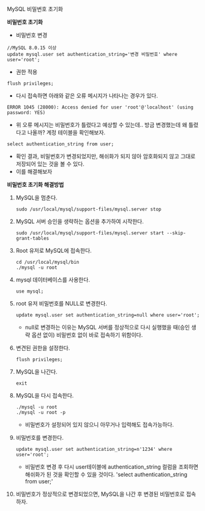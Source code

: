 MySQL 비밀번호 초기화

**비밀번호 초기화**

- 비밀번호 변경

~~~
//MySQL 8.0.15 이상
update mysql.user set authentication_string='변경 비밀번호' where user='root';
~~~

- 권한 적용

~~~
flush privileges;
~~~

- 다시 접속하면 아래와 같은 오류 메시지가 나타나는 경우가 있다.

~~~
ERROR 1045 (28000): Access denied for user 'root'@'localhost' (using password: YES)
~~~

- 위 오류 메시지는 비밀번호가 틀렸다고 예상할 수 있는데.. 방금 변경했는데 왜 틀렸다고 나올까? 계정 테이블을 확인해보자.

~~~
select authentication_string from user;
~~~

- 확인 결과, 비밀번호가 변경되었지만, 해쉬화가 되지 않아 암호화되지 않고 그대로 저장되어 있는 것을 볼 수 있다.
- 이를 해결해보자



**비밀번호 초기화 해결방법**

1. MySQL을 멈춘다.

   ~~~
   sudo /usr/local/mysql/support-files/mysql.server stop
   ~~~

2. MySQL 서버 승인을 생략하는 옵션을 추가하여 시작한다.

   ~~~
   sudo /usr/local/mysql/support-files/mysql.server start --skip-grant-tables
   ~~~

3. Root 유저로 MySQL에 접속한다.

   ~~~
   cd /usr/local/mysql/bin
   ./mysql -u root
   ~~~

4. mysql 데이터베이스를 사용한다.

   ~~~
   use mysql;
   ~~~

5. root 유저 비밀번호를 NULL로 변경한다.

   ~~~
   update mysql.user set authentication_string=null where user='root';
   ~~~

   - null로 변경하는 이유는 MySQL 서버를 정상적으로 다시 실행했을 때(승인 생략 옵션 없이) 비밀번호 없이 바로 접속하기 위함이다.

6. 변견된 권한을 설정한다.

   ~~~
   flush privileges;
   ~~~

7. MySQL을 나간다.

   ~~~
   exit
   ~~~

8. MySQL을 다시 접속한다.

   ~~~
   ./mysql -u root
   ./mysql -u root -p
   ~~~

   - 비밀번호가 설정되어 있지 않으니 아무거나 입력해도 접속가능하다.

9. 비밀번호를 변경한다.

   ~~~
   update mysql.user set authentication_string=n'1234' where user='root';
   ~~~

   - 비밀번호 변경 후 다시 user테이블에 authentication_string 컬럼을 조회하면 해쉬화가 된 것을 확인할 수 있을 것이다. 'select authentication_string from user;'

10. 비밀번호가 정상적으로 변경되었으면, MySQL을 나간 후 변경된 비밀번호로 접속하자.

